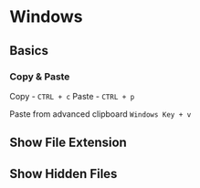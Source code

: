 # Windows

## Basics

### Copy & Paste

Copy - `CTRL + c`
Paste - `CTRL + p`

Paste from advanced clipboard `Windows Key + v`

## Show File Extension

## Show Hidden Files

